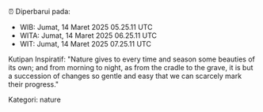 ⏰ Diperbarui pada:
- WIB: Jumat, 14 Maret 2025 05.25.11 UTC
- WITA: Jumat, 14 Maret 2025 06.25.11 UTC
- WIT: Jumat, 14 Maret 2025 07.25.11 UTC

Kutipan Inspiratif:
"Nature gives to every time and season some beauties of its own; and from morning to night, as from the cradle to the grave, it is but a succession of changes so gentle and easy that we can scarcely mark their progress."


Kategori: nature

